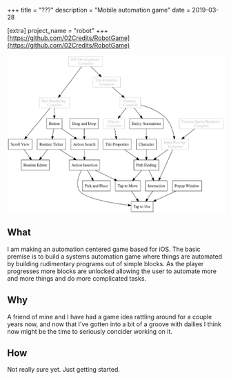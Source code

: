 +++
title = "???"
description = "Mobile automation game"
date = 2019-03-28

[extra]
project_name = "robot"
+++
[https://github.com/02Credits/RobotGame](https://github.com/02Credits/RobotGame)

![Todo](./todo.svg)

## What

I am making an automation centered game based for iOS. The basic premise is to
build a systems automation game where things are automated by building
rudimentary programs out of simple blocks. As the player progresses more blocks
are unlocked allowing the user to automate more and more things and do more
complicated tasks.

## Why

A friend of mine and I have had a game idea rattling around for a couple years
now, and now that I've gotten into a bit of a groove with dailies I think now
might be the time to seriously concider working on it.

## How

Not really sure yet. Just getting started.
